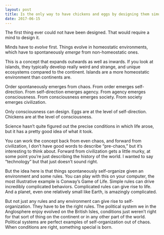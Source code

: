 ```yaml
---
layout: post
title: Is the only way to have chickens and eggs by designing them simultaneously and creating either or? Can anything really come first?
date: 2017-06-15
---
```


<p>The first thing ever could not have been designed. That would require a mind to design it.</p><p>Minds have to <i>evolve</i> first. Things evolve in homeostatic environments, which have to spontaneously <i>emerge</i> from non-homeostatic ones.</p><p>This is a concept that expands outwards as well as inwards. If you look at islands, they typically develop really weird and strange, and unique ecosystems compared to the continent. Islands are a more homeostatic environment than continents are.</p><p>Order spontaneously emerges from chaos. From order emerges self-direction. From self-direction emerges agency. From agency emerges consciousness. From consciousness emerges society. From society emerges civilization.</p><p>Only consciousness can design. Eggs are at the level of self-direction. Chickens are at the level of consciousness.</p><p>Science hasn’t quite figured out the precise conditions in which life arose, but it has a pretty good idea of what it took.</p><p>You can work the concept back from even chaos, and forward from civilization, I don’t have good words to describe “pre-chaos,” but it’s interesting to think about. Forward from civilization gets a little murky, at some point you’re just describing the history of the world. I wanted to say “technology” but that just doesn’t sound right.</p><p>But the idea here is that things spontaneously self-organize given an environment and some rules. You can play with this on your computer, the most illustrative example is Conway’s Game of Life. Simple rules can drive incredibly complicated behaviors. Complicated rules can give rise to life. And a planet, even one relatively small like Earth, is amazingly complicated.</p><p>But not just any rules and any environment can give rise to self-organization. They have to be the right rules. The political system we in the Anglosphere enjoy evolved on the British Isles, conditions just weren’t right for that sort of thing on the continent or in any other part of the world. Political systems are perfect examples of self-organization out of chaos. When conditions are right, something special is born.</p>
